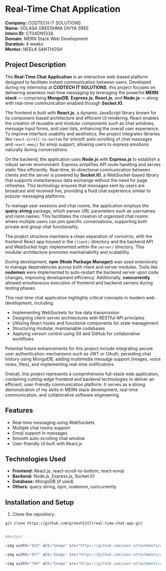 # Real-Time Chat Application

**Company:** CODTECH IT SOLUTIONS  
**Name:** SOLASA GREESHMA DIVYA SREE  
**Intern ID:** CT04DN1334  
**Domain:** MERN Stack Web Development  
**Duration:** 4 weeks  
**Mentor:** NEELA SANTHOSH  


## Project Description

The **Real-Time Chat Application** is an interactive web-based platform designed to facilitate instant communication between users. Developed during my internship at **CODTECH IT SOLUTIONS**, this project focuses on delivering seamless real-time messaging by leveraging the powerful **MERN stack** — comprising **MongoDB**, **Express.js**, **React.js**, and **Node.js** — along with real-time communication enabled through **Socket.IO**.

The frontend is built with **React.js**, a dynamic JavaScript library known for its component-based architecture and efficient UI rendering. React enables the creation of reusable and modular components such as chat windows, message input forms, and user lists, enhancing the overall user experience. To improve interface usability and aesthetics, the project integrates libraries like `react-scroll-to-bottom` for smooth auto-scrolling of chat messages and `react-emoji` for emoji support, allowing users to express emotions naturally during conversations.

On the backend, the application uses **Node.js** with **Express.js** to establish a robust server environment. Express simplifies API route handling and serves static files efficiently. Real-time, bi-directional communication between clients and the server is powered by **Socket.IO**, a WebSocket-based library that supports instantaneous data exchange without the need for page refreshes. This technology ensures that messages sent by users are broadcast and received live, providing a fluid chat experience similar to popular messaging platforms.

To manage user sessions and chat rooms, the application employs the **query-string** package, which parses URL parameters such as usernames and room names. This facilitates the creation of organized chat rooms where multiple users can join specific conversations, supporting both private and group chat functionality.

The project structure maintains a clean separation of concerns, with the frontend React app housed in the `client/` directory and the backend API and WebSocket logic implemented within the `server/` directory. This modular architecture promotes maintainability and scalability.

During development, **npm (Node Package Manager)** was used extensively to manage dependencies across both client and server modules. Tools like **nodemon** were implemented to auto-restart the backend server upon code changes, improving development efficiency. Additionally, **concurrently** allowed simultaneous execution of frontend and backend servers during testing phases.

This real-time chat application highlights critical concepts in modern web development, including:

- Implementing WebSockets for live data transmission  
- Designing client-server architectures with RESTful API principles  
- Utilizing React hooks and functional components for state management  
- Structuring modular, maintainable codebases  
- Applying version control using Git and GitHub for collaborative workflows

Potential future enhancements for this project include integrating secure user authentication mechanisms such as JWT or OAuth, persisting chat history using MongoDB, adding multimedia message support (images, voice notes, files), and implementing real-time notifications.

Overall, this project represents a comprehensive full-stack web application, combining cutting-edge frontend and backend technologies to deliver an efficient, user-friendly communication platform. It serves as a strong demonstration of my skills in MERN stack development, real-time communication, and collaborative software engineering.


## Features

- Real-time messaging using WebSockets  
- Multiple chat rooms support  
- Emoji support in messages  
- Smooth auto-scrolling chat window  
- User-friendly UI built with React.js  

## Technologies Used

- **Frontend:** React.js, react-scroll-to-bottom, react-emoji  
- **Backend:** Node.js, Express.js, Socket.IO  
- **Database:** MongoDB (if used)  
- **Others:** query-string, npm, nodemon, concurrently  

## Installation and Setup

1. Clone the repository:

```bash
git clone https://github.com/greesh1317/real-time-chat-app.git


##output

<img width="824" alt="Image" src="https://github.com/user-attachments/assets/14c146a4-c40d-44c7-bb42-2c391ae58407" />

<img width="877" alt="Image" src="https://github.com/user-attachments/assets/143c5902-d119-44a0-a2ed-871b81743203" />

<img width="704" alt="Image" src="https://github.com/user-attachments/assets/6652f10a-e1b8-4462-b258-73eb315cd01c" />


